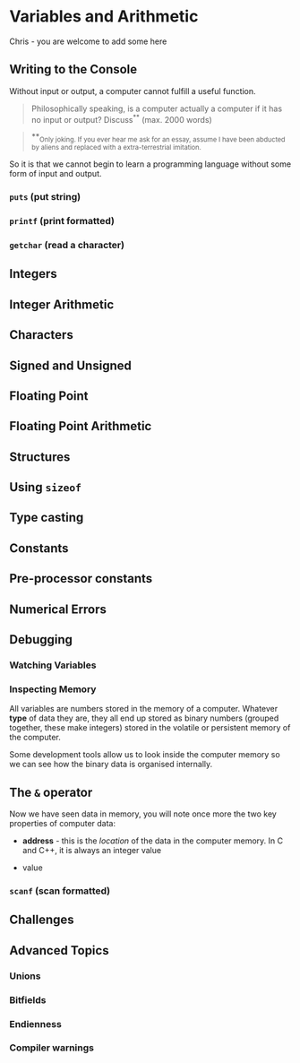 # Variables and Arithmetic

Chris - you are welcome to add some here

## Writing to the Console

Without input or output, a computer cannot fulfill a useful function.

> Philosophically speaking, is a computer actually a computer if it has no input or output? Discuss<sup>**</sup> (max. 2000 words)

> **<sub>Only joking. If you ever hear me ask for an essay, assume I have been abducted by aliens and replaced with a extra-terrestrial imitation.<sub> 

So it is that we cannot begin to learn a programming language without some form of input and output.

### `puts` (put string)

### `printf` (print formatted)

### `getchar` (read a character)

## Integers

## Integer Arithmetic

## Characters

## Signed and Unsigned

## Floating Point

## Floating Point Arithmetic

## Structures

## Using `sizeof`

## Type casting

## Constants

## Pre-processor constants

## Numerical Errors

## Debugging

### Watching Variables

### Inspecting Memory

All variables are numbers stored in the  memory of a computer. Whatever **type** of data they are, they all end up stored as binary numbers (grouped together, these make integers) stored in the volatile or persistent memory of the computer.

Some development tools allow us to look inside the computer memory so we can see how the binary data is organised internally.

## The `&` operator

Now we have seen data in memory, you will note once more the two key properties of computer data:

* **address** - this is the *location* of the data in the computer memory. In C and C++, it is always an integer value

* value

### `scanf` (scan formatted)

## Challenges

## Advanced Topics

### Unions

### Bitfields

### Endienness

### Compiler warnings

